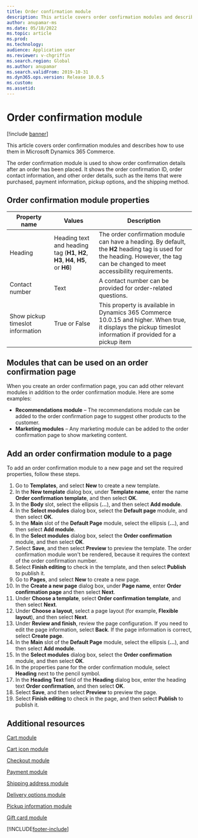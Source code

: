 ```yaml
---
title: Order confirmation module
description: This article covers order confirmation modules and describes how to use them in Microsoft Dynamics 365 Commerce.
author: anupamar-ms
ms.date: 05/18/2022
ms.topic: article
ms.prod: 
ms.technology: 
audience: Application user
ms.reviewer: v-chgriffin
ms.search.region: Global
ms.author: anupamar
ms.search.validFrom: 2019-10-31
ms.dyn365.ops.version: Release 10.0.5
ms.custom: 
ms.assetid: 
---
```

# Order confirmation module

[!include [banner](includes/banner.md)]

This article covers order confirmation modules and describes how to use them in Microsoft Dynamics 365 Commerce.

The order confirmation module is used to show order confirmation details after an order has been placed. It shows the order confirmation ID, order contact information, and other order details, such as the items that were purchased, payment information, pickup options, and the shipping method.

## Order confirmation module properties

| Property name  | Values | Description |
|----------------|--------|-------------|
| Heading        | Heading text and heading tag (**H1**, **H2**, **H3**, **H4**, **H5**, or **H6**) | The order confirmation module can have a heading. By default, the **H2** heading tag is used for the heading. However, the tag can be changed to meet accessibility requirements. |
| Contact number | Text | A contact number can be provided for order-related questions. |
| Show pickup timeslot information | True or False | This property is available in Dynamics 365 Commerce 10.0.15 and higher. When true, it displays the pickup timeslot information if provided for a pickup item|

## Modules that can be used on an order confirmation page

When you create an order confirmation page, you can add other relevant modules in addition to the order confirmation module. Here are some examples:

- **Recommendations module** – The recommendations module can be added to the order confirmation page to suggest other products to the customer.
- **Marketing modules** – Any marketing module can be added to the order confirmation page to show marketing content.

## Add an order confirmation module to a page

To add an order confirmation module to a new page and set the required properties, follow these steps.

1. Go to **Templates**, and select **New** to create a new template.
1. In the **New template** dialog box, under **Template name**, enter the name **Order confirmation template**, and then select **OK**.
1. In the **Body** slot, select the ellipsis (**...**), and then select **Add module**.
1. In the **Select modules** dialog box, select the **Default page** module, and then select **OK**.
1. In the **Main** slot of the **Default Page** module, select the ellipsis (**...**), and then select **Add module**.
1. In the **Select modules** dialog box, select the **Order confirmation** module, and then select **OK**.
1. Select **Save**, and then select **Preview** to preview the template. The order confirmation module won't be rendered, because it requires the context of the order confirmation number.
1. Select **Finish editing** to check in the template, and then select **Publish** to publish it.
1. Go to **Pages**, and select **New** to create a new page.
1. In the **Create a new page** dialog box, under **Page name**, enter **Order confirmation page** and then select **Next**.
1. Under **Choose a template**, select **Order confirmation template**, and then select **Next**.
1. Under **Choose a layout**, select a page layout (for example, **Flexible layout**), and then select **Next**.
1. Under **Review and finish**, review the page configuration. If you need to edit the page information, select **Back**. If the page information is correct, select **Create page**. 
1. In the **Main** slot of the **Default Page** module, select the ellipsis (**...**), and then select **Add module**.
1. In the **Select modules** dialog box, select the **Order confirmation** module, and then select **OK**.
1. In the properties pane for the order confirmation module, select **Heading** next to the pencil symbol.
1. In the **Heading Text** field of the **Heading** dialog box, enter the heading text **Order confirmation**, and then select **OK**.
1. Select **Save**, and then select **Preview** to preview the page.
1. Select **Finish editing** to check in the page, and then select **Publish** to publish it.

## Additional resources

[Cart module](add-cart-module.md)

[Cart icon module](cart-icon-module.md)

[Checkout module](add-checkout-module.md)

[Payment module](payment-module.md)

[Shipping address module](ship-address-module.md)

[Delivery options module](delivery-options-module.md)

[Pickup information module](pickup-info-module.md)

[Gift card module](add-giftcard.md)


[!INCLUDE[footer-include](../includes/footer-banner.md)]
